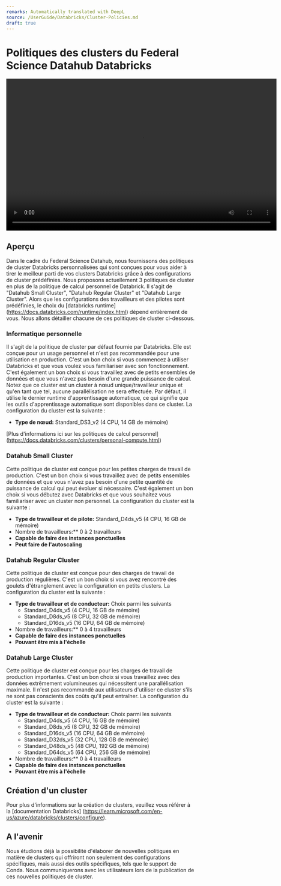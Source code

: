 ```yaml
---
remarks: Automatically translated with DeepL
source: /UserGuide/Databricks/Cluster-Policies.md
draft: true
---
```


# Politiques des clusters du Federal Science Datahub Databricks

<video width="720" height="405" controls>
    <source src="/api/media/cluster-policies.mp4" type="video/mp4">
    Votre navigateur ne prend pas en charge la balise vidéo.
</video>

## Aperçu

Dans le cadre du Federal Science Datahub, nous fournissons des politiques de cluster Databricks personnalisées qui sont conçues pour vous aider à tirer le meilleur parti de vos clusters Databricks grâce à des configurations de cluster prédéfinies. Nous proposons actuellement 3 politiques de cluster en plus de la politique de calcul personnel de Databrick. Il s'agit de "Datahub Small Cluster", "Datahub Regular Cluster" et "Datahub Large Cluster". Alors que les configurations des travailleurs et des pilotes sont prédéfinies, le choix du [databricks runtime] (https://docs.databricks.com/runtime/index.html) dépend entièrement de vous. Nous allons détailler chacune de ces politiques de cluster ci-dessous.

### **Informatique personnelle**

Il s'agit de la politique de cluster par défaut fournie par Databricks. Elle est conçue pour un usage personnel et n'est pas recommandée pour une utilisation en production. C'est un bon choix si vous commencez à utiliser Databricks et que vous voulez vous familiariser avec son fonctionnement. C'est également un bon choix si vous travaillez avec de petits ensembles de données et que vous n'avez pas besoin d'une grande puissance de calcul. Notez que ce cluster est un cluster à nœud unique/travailleur unique et qu'en tant que tel, aucune parallélisation ne sera effectuée. Par défaut, il utilise le dernier runtime d'apprentissage automatique, ce qui signifie que les outils d'apprentissage automatique sont disponibles dans ce cluster. La configuration du cluster est la suivante :

- **Type de nœud:** Standard_DS3_v2 (4 CPU, 14 GB de mémoire)

[Plus d'informations ici sur les politiques de calcul personnel] (https://docs.databricks.com/clusters/personal-compute.html)

### **Datahub Small Cluster**

Cette politique de cluster est conçue pour les petites charges de travail de production. C'est un bon choix si vous travaillez avec de petits ensembles de données et que vous n'avez pas besoin d'une petite quantité de puissance de calcul qui peut évoluer si nécessaire. C'est également un bon choix si vous débutez avec Databricks et que vous souhaitez vous familiariser avec un cluster non personnel. La configuration du cluster est la suivante :

- **Type de travailleur et de pilote:** Standard_D4ds_v5 (4 CPU, 16 GB de mémoire)
- Nombre de travailleurs:** 0 à 2 travailleurs
- **Capable de faire des instances ponctuelles**
- **Peut faire de l'autoscaling**

### **Datahub Regular Cluster**

Cette politique de cluster est conçue pour des charges de travail de production régulières. C'est un bon choix si vous avez rencontré des goulets d'étranglement avec la configuration en petits clusters. La configuration du cluster est la suivante :

- **Type de travailleur et de conducteur:** Choix parmi les suivants
  - Standard_D4ds_v5 (4 CPU, 16 GB de mémoire)
  - Standard_D8ds_v5 (8 CPU, 32 GB de mémoire)
  - Standard_D16ds_v5 (16 CPU, 64 GB de mémoire)
- Nombre de travailleurs:** 0 à 4 travailleurs
- **Capable de faire des instances ponctuelles**
- **Pouvant être mis à l'échelle**

### **Datahub Large Cluster**

Cette politique de cluster est conçue pour les charges de travail de production importantes. C'est un bon choix si vous travaillez avec des données extrêmement volumineuses qui nécessitent une parallélisation maximale. Il n'est pas recommandé aux utilisateurs d'utiliser ce cluster s'ils ne sont pas conscients des coûts qu'il peut entraîner. La configuration du cluster est la suivante :

- **Type de travailleur et de conducteur:** Choix parmi les suivants
  - Standard_D4ds_v5 (4 CPU, 16 GB de mémoire)
  - Standard_D8ds_v5 (8 CPU, 32 GB de mémoire)
  - Standard_D16ds_v5 (16 CPU, 64 GB de mémoire)
  - Standard_D32ds_v5 (32 CPU, 128 GB de mémoire)
  - Standard_D48ds_v5 (48 CPU, 192 GB de mémoire)
  - Standard_D64ds_v5 (64 CPU, 256 GB de mémoire)
- Nombre de travailleurs:** 0 à 4 travailleurs
- **Capable de faire des instances ponctuelles**
- **Pouvant être mis à l'échelle**

## Création d'un cluster

Pour plus d'informations sur la création de clusters, veuillez vous référer à la [documentation Databricks] (https://learn.microsoft.com/en-us/azure/databricks/clusters/configure).

## A l'avenir

Nous étudions déjà la possibilité d'élaborer de nouvelles politiques en matière de clusters qui offriront non seulement des configurations spécifiques, mais aussi des outils spécifiques, tels que le support de Conda. Nous communiquerons avec les utilisateurs lors de la publication de ces nouvelles politiques de cluster.
